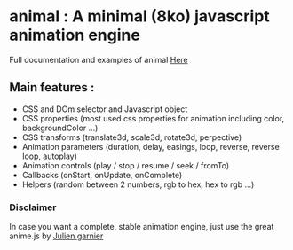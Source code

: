 # animal : A minimal (8ko) javascript animation engine

Full documentation and examples of animal [Here](http://hmongouachon.com/_playground/animal-js)  

## Main features :

* CSS and DOm selector and Javascript object
* CSS properties (most used css properties for animation including color, backgroundColor ...)
* CSS transforms (translate3d, scale3d, rotate3d, perpective)
* Animation parameters (duration, delay, easings, loop, reverse, reverse loop, autoplay)
* Animation controls (play / stop / resume / seek / fromTo)
* Callbacks (onStart, onUpdate, onComplete)
* Helpers (random between 2 numbers, rgb to hex, hex to rgb ...)
 
### Disclaimer

In case you want a complete, stable animation engine, just use the great anime.js by [Julien garnier](https://animejs.com/) 

